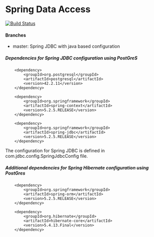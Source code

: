 # Spring Data Access

[![Build Status](https://travis-ci.org/joemccann/dillinger.svg?branch=master)](https://travis-ci.org/joemccann/dillinger)

#### Branches

  - master: Spring JDBC with java based configuration
  
##### Dependencies for Spring JDBC configuration using PostGreS
```
  	<dependency>
	    <groupId>org.postgresql</groupId>
	    <artifactId>postgresql</artifactId>
	    <version>42.2.11</version>
	</dependency>
   	
	<dependency>
	    <groupId>org.springframework</groupId>
	    <artifactId>spring-context</artifactId>
	    <version>5.2.5.RELEASE</version>
	</dependency>

	<dependency>
	    <groupId>org.springframework</groupId>
	    <artifactId>spring-jdbc</artifactId>
	    <version>5.2.5.RELEASE</version>
	</dependency>
```
The configuration for Spring JDBC is defined in com.jdbc.config.SpringJdbcConfig file.

##### Additional dependencies for Spring Hibernate configuration using PostGres
```
	<dependency>
	    <groupId>org.springframework</groupId>
	    <artifactId>spring-orm</artifactId>
	    <version>5.2.5.RELEASE</version>
	</dependency>
	
	<dependency>
	    <groupId>org.hibernate</groupId>
	    <artifactId>hibernate-core</artifactId>
	    <version>5.4.13.Final</version>
	</dependency>
```
